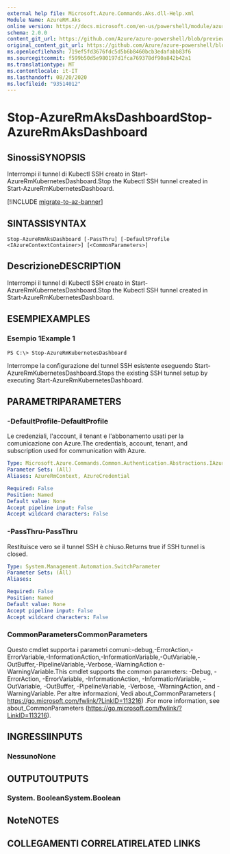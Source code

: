 ```yaml
---
external help file: Microsoft.Azure.Commands.Aks.dll-Help.xml
Module Name: AzureRM.Aks
online version: https://docs.microsoft.com/en-us/powershell/module/azurerm.aks/stop-azurermaksdashboard
schema: 2.0.0
content_git_url: https://github.com/Azure/azure-powershell/blob/preview/src/ResourceManager/Aks/Commands.Aks/help/Stop-AzureRmAksDashboard.md
original_content_git_url: https://github.com/Azure/azure-powershell/blob/preview/src/ResourceManager/Aks/Commands.Aks/help/Stop-AzureRmAksDashboard.md
ms.openlocfilehash: 719ef5fd3676fdc5d5b6b8460bcb3edafabb83f6
ms.sourcegitcommit: f599b50d5e980197d1fca769378df90a842b42a1
ms.translationtype: MT
ms.contentlocale: it-IT
ms.lasthandoff: 08/20/2020
ms.locfileid: "93514012"
---
```

# <span data-ttu-id="ba302-101">Stop-AzureRmAksDashboard</span><span class="sxs-lookup"><span data-stu-id="ba302-101">Stop-AzureRmAksDashboard</span></span>

## <span data-ttu-id="ba302-102">Sinossi</span><span class="sxs-lookup"><span data-stu-id="ba302-102">SYNOPSIS</span></span>
<span data-ttu-id="ba302-103">Interrompi il tunnel di Kubectl SSH creato in Start-AzureRmKubernetesDashboard.</span><span class="sxs-lookup"><span data-stu-id="ba302-103">Stop the Kubectl SSH tunnel created in Start-AzureRmKubernetesDashboard.</span></span>

[!INCLUDE [migrate-to-az-banner](../../includes/migrate-to-az-banner.md)]

## <span data-ttu-id="ba302-104">SINTASSI</span><span class="sxs-lookup"><span data-stu-id="ba302-104">SYNTAX</span></span>

```
Stop-AzureRmAksDashboard [-PassThru] [-DefaultProfile <IAzureContextContainer>] [<CommonParameters>]
```

## <span data-ttu-id="ba302-105">Descrizione</span><span class="sxs-lookup"><span data-stu-id="ba302-105">DESCRIPTION</span></span>
<span data-ttu-id="ba302-106">Interrompi il tunnel di Kubectl SSH creato in Start-AzureRmKubernetesDashboard.</span><span class="sxs-lookup"><span data-stu-id="ba302-106">Stop the Kubectl SSH tunnel created in Start-AzureRmKubernetesDashboard.</span></span>

## <span data-ttu-id="ba302-107">ESEMPI</span><span class="sxs-lookup"><span data-stu-id="ba302-107">EXAMPLES</span></span>

### <span data-ttu-id="ba302-108">Esempio 1</span><span class="sxs-lookup"><span data-stu-id="ba302-108">Example 1</span></span>
```
PS C:\> Stop-AzureRmKubernetesDashboard
```

<span data-ttu-id="ba302-109">Interrompe la configurazione del tunnel SSH esistente eseguendo Start-AzureRmKubernetesDashboard.</span><span class="sxs-lookup"><span data-stu-id="ba302-109">Stops the existing SSH tunnel setup by executing Start-AzureRmKubernetesDashboard.</span></span>

## <span data-ttu-id="ba302-110">PARAMETRI</span><span class="sxs-lookup"><span data-stu-id="ba302-110">PARAMETERS</span></span>

### <span data-ttu-id="ba302-111">-DefaultProfile</span><span class="sxs-lookup"><span data-stu-id="ba302-111">-DefaultProfile</span></span>
<span data-ttu-id="ba302-112">Le credenziali, l'account, il tenant e l'abbonamento usati per la comunicazione con Azure.</span><span class="sxs-lookup"><span data-stu-id="ba302-112">The credentials, account, tenant, and subscription used for communication with Azure.</span></span>

```yaml
Type: Microsoft.Azure.Commands.Common.Authentication.Abstractions.IAzureContextContainer
Parameter Sets: (All)
Aliases: AzureRmContext, AzureCredential

Required: False
Position: Named
Default value: None
Accept pipeline input: False
Accept wildcard characters: False
```

### <span data-ttu-id="ba302-113">-PassThru</span><span class="sxs-lookup"><span data-stu-id="ba302-113">-PassThru</span></span>
<span data-ttu-id="ba302-114">Restituisce vero se il tunnel SSH è chiuso.</span><span class="sxs-lookup"><span data-stu-id="ba302-114">Returns true if SSH tunnel is closed.</span></span>

```yaml
Type: System.Management.Automation.SwitchParameter
Parameter Sets: (All)
Aliases:

Required: False
Position: Named
Default value: None
Accept pipeline input: False
Accept wildcard characters: False
```

### <span data-ttu-id="ba302-115">CommonParameters</span><span class="sxs-lookup"><span data-stu-id="ba302-115">CommonParameters</span></span>
<span data-ttu-id="ba302-116">Questo cmdlet supporta i parametri comuni:-debug,-ErrorAction,-ErrorVariable,-InformationAction,-InformationVariable,-OutVariable,-OutBuffer,-PipelineVariable,-Verbose,-WarningAction e-WarningVariable.</span><span class="sxs-lookup"><span data-stu-id="ba302-116">This cmdlet supports the common parameters: -Debug, -ErrorAction, -ErrorVariable, -InformationAction, -InformationVariable, -OutVariable, -OutBuffer, -PipelineVariable, -Verbose, -WarningAction, and -WarningVariable.</span></span> <span data-ttu-id="ba302-117">Per altre informazioni, Vedi about_CommonParameters ( https://go.microsoft.com/fwlink/?LinkID=113216) .</span><span class="sxs-lookup"><span data-stu-id="ba302-117">For more information, see about_CommonParameters (https://go.microsoft.com/fwlink/?LinkID=113216).</span></span>

## <span data-ttu-id="ba302-118">INGRESSI</span><span class="sxs-lookup"><span data-stu-id="ba302-118">INPUTS</span></span>

### <span data-ttu-id="ba302-119">Nessuno</span><span class="sxs-lookup"><span data-stu-id="ba302-119">None</span></span>

## <span data-ttu-id="ba302-120">OUTPUT</span><span class="sxs-lookup"><span data-stu-id="ba302-120">OUTPUTS</span></span>

### <span data-ttu-id="ba302-121">System. Boolean</span><span class="sxs-lookup"><span data-stu-id="ba302-121">System.Boolean</span></span>

## <span data-ttu-id="ba302-122">Note</span><span class="sxs-lookup"><span data-stu-id="ba302-122">NOTES</span></span>

## <span data-ttu-id="ba302-123">COLLEGAMENTI CORRELATI</span><span class="sxs-lookup"><span data-stu-id="ba302-123">RELATED LINKS</span></span>
